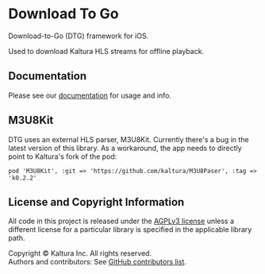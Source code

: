 # Download To Go
Download-to-Go (DTG) framework for iOS. 

Used to download Kaltura HLS streams for offline playback. 

## Documentation
Please see our [documentation](https://kaltura.github.io/playkit-dtg-ios) for usage and info.

## M3U8Kit
DTG uses an external HLS parser, M3U8Kit. Currently there's a bug in the latest version of this library. As a workaround, the app needs to 
directly point to Kaltura's fork of the pod:
    
    pod 'M3U8Kit', :git => 'https://github.com/kaltura/M3U8Paser', :tag => 'k0.2.2'


## License and Copyright Information
All code in this project is released under the [AGPLv3 license](http://www.gnu.org/licenses/agpl-3.0.html) unless a different license for a particular library is specified in the applicable library path.   

Copyright © Kaltura Inc. All rights reserved.   
Authors and contributors: See [GitHub contributors list](https://github.com/kaltura/playkit-dtg-ios/graphs/contributors).
